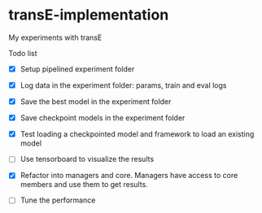 # transE-implementation
My experiments with transE

Todo list
- [x] Setup pipelined experiment folder
- [x] Log data in the experiment folder: params, train and eval logs
- [x] Save the best model in the experiment folder
- [x] Save checkpoint models in the experiment folder
- [x] Test loading a checkpointed model and framework to load an existing model
- [ ] Use tensorboard to visualize the results

- [x] Refactor into managers and core. Managers have access to core members and use them to get results.
- [ ] Tune the performance
